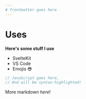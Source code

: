 ```yaml
---
# frontmatter goes here
---
```

<script>
  import SomeComponent from '$lib/components/SomeComponent.svelte'
	import Part from '/src/routes/Part.md' 
</script>

# Uses

**Here's some stuff I use**

- SvelteKit
- VS Code
- Emojis 😎

```js
// JavaScript goes here,
// And will be syntax-highlighted!
```

<SomeComponent />
<Part />

More markdown _here_!